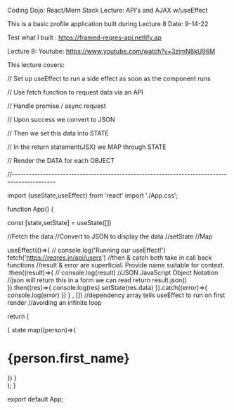 Coding Dojo: React/Mern Stack
Lecture: API's and AJAX w/useEffect

This is a basic profile application built during Lecture 8
Date: 9-14-22

Test what I built : https://framed-reqres-api.netlify.ap

Lecture 8:  Youtube: https://www.youtube.com/watch?v=3zjmN8kU96M




This lecture covers: 

// Set up useEffect to run a side effect as soon as the component runs

// Use fetch function to request data via an API

// Handle promise / async request

// Upon success we convert to JSON

// Then we set this data into STATE

// In the return statement(JSX) we MAP through STATE

// Render the DATA for each OBJECT

//---------------------------------------------------------------------------------------------

import {useState,useEffect} from 'react'
import './App.css';

function App() {


  const [state,setState] = useState([])

  //Fetch the data
  //Convert to JSON to display the data
  //setState
  //Map

  useEffect(()=>{
    // console.log('Running our useEffect!')
    fetch('https://reqres.in/api/users')
  //then & catch both take in call back functions
  //result & error are superficial. Provide name suitable for context.
    .then((result)=>{
      // console.log(result)
      //JSON JavaScript Object Notation
      //json will return this in a form we can read
      return result.json()
    }).then((res)=>{
      console.log(res)
      setState(res.data)
    }).catch((error)=>{
      console.log(error)
    })
  } , [])
  //dependency array tells useEffect to run on first render
  //avoiding an infinite loop

  return (
    <div className="App">
    {
      state.map((person)=>{
        <div>
          <h1>{person.first_name}</h1>
        </div>
      })
    }
    </div>
  );
}

export default App;
